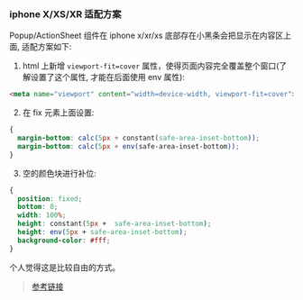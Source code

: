 <!--
abbrlink: 7bg23pss
-->

### iphone X/XS/XR 适配方案

Popup/ActionSheet 组件在 iphone x/xr/xs 底部存在小黑条会把显示在内容区上面, 适配方案如下:

1. html 上新增 `viewport-fit=cover` 属性，使得页面内容完全覆盖整个窗口(了解设置了这个属性, 才能在后面使用 env 属性):

```html
<meta name="viewport" content="width=device-width, viewport-fit=cover">
```

2. 在 fix 元素上面设置:

```css
{
  margin-bottom: calc(5px + constant(safe-area-inset-bottom));
  margin-bottom: calc(5px + env(safe-area-inset-bottom));
}
```

3. 空的颜色块进行补位:

```css
{
  position: fixed;
  bottom: 0;
  width: 100%;
  height: constant(5px +  safe-area-inset-bottom);
  height: env(5px + safe-area-inset-bottom);
  background-color: #fff;
}
```

个人觉得这是比较自由的方式。

> [参考链接](https://aotu.io/notes/2017/11/27/iphonex/index.html)